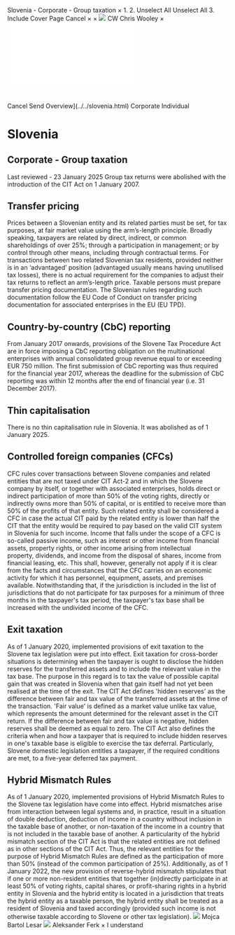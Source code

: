 Slovenia - Corporate - Group taxation
×
1.
2.
Unselect All
Unselect All
3.
Include Cover Page
Cancel
×
×
![](../../-/media/world-wide-tax-summaries/attachments/global---chris-wooley.ashx%3Frev=ac5e5f3223b34096b1afc2a6009c7320&revision=ac5e5f32-23b3-4096-b1af-c2a6009c7320&hash=859B7ADC84DC2CBEC9760E9E6EE7DE6D0A8BFCDF)
CW
Chris Wooley
×
![](group-taxation.html)
######
Cancel
Send
Overview](../../slovenia.html)
Corporate
Individual
# Slovenia
## Corporate - Group taxation
Last reviewed - 23 January 2025
Group tax returns were abolished with the introduction of the CIT Act on 1 January 2007.
## Transfer pricing
Prices between a Slovenian entity and its related parties must be set, for tax purposes, at fair market value using the arm’s-length principle. Broadly speaking, taxpayers are related by direct, indirect, or common shareholdings of over 25%; through a participation in management; or by control through other means, including through contractual terms.
For transactions between two related Slovenian tax residents, provided neither is in an ‘advantaged’ position (advantaged usually means having unutilised tax losses), there is no actual requirement for the companies to adjust their tax returns to reflect an arm’s-length price.
Taxable persons must prepare transfer pricing documentation. The Slovenian rules regarding such documentation follow the EU Code of Conduct on transfer pricing documentation for associated enterprises in the EU (EU TPD).
## Country-by-country (CbC) reporting
From January 2017 onwards, provisions of the Slovene Tax Procedure Act are in force imposing a CbC reporting obligation on the multinational enterprises with annual consolidated group revenue equal to or exceeding EUR 750 million. The first submission of CbC reporting was thus required for the financial year 2017, whereas the deadline for the submission of CbC reporting was within 12 months after the end of financial year (i.e. 31 December 2017).
## Thin capitalisation
There is no thin capitalisation rule in Slovenia. It was abolished as of 1 January 2025.
## Controlled foreign companies (CFCs)
CFC rules cover transactions between Slovene companies and related entities that are not taxed under CIT Act-2 and in which the Slovene company by itself, or together with associated enterprises, holds direct or indirect participation of more than 50% of the voting rights, directly or indirectly owns more than 50% of capital, or is entitled to receive more than 50% of the profits of that entity. Such related entity shall be considered a CFC in case the actual CIT paid by the related entity is lower than half the CIT that the entity would be required to pay based on the valid CIT system in Slovenia for such income. Income that falls under the scope of a CFC is so-called passive income, such as interest or other income from financial assets, property rights, or other income arising from intellectual property, dividends, and income from the disposal of shares, income from financial leasing, etc. This shall, however, generally not apply if it is clear from the facts and circumstances that the CFC carries on an economic activity for which it has personnel, equipment, assets, and premises available. Notwithstanding that, if the jurisdiction is included in the list of jurisdictions that do not participate for tax purposes for a minimum of three months in the taxpayer's tax period, the taxpayer's tax base shall be increased with the undivided income of the CFC.
## Exit taxation
As of 1 January 2020, implemented provisions of exit taxation to the Slovene tax legislation were put into effect. Exit taxation for cross-border situations is determining when the taxpayer is ought to disclose the hidden reserves for the transferred assets and to include the relevant value in the tax base. The purpose in this regard is to tax the value of possible capital gain that was created in Slovenia when that gain itself had not yet been realised at the time of the exit. The CIT Act defines 'hidden reserves' as the difference between fair and tax value of the transferred assets at the time of the transaction. 'Fair value' is defined as a market value unlike tax value, which represents the amount determined for the relevant asset in the CIT return. If the difference between fair and tax value is negative, hidden reserves shall be deemed as equal to zero. The CIT Act also defines the criteria when and how a taxpayer that is required to include hidden reserves in one's taxable base is eligible to exercise the tax deferral. Particularly, Slovene domestic legislation entitles a taxpayer, if the required conditions are met, to a five-year deferred tax payment.
## Hybrid Mismatch Rules
As of 1 January 2020, implemented provisions of Hybrid Mismatch Rules to the Slovene tax legislation have come into effect. Hybrid mismatches arise from interaction between legal systems and, in practice, result in a situation of double deduction, deduction of income in a country without inclusion in the taxable base of another, or non-taxation of the income in a country that is not included in the taxable base of another. A particularity of the hybrid mismatch section of the CIT Act is that the related entities are not defined as in other sections of the CIT Act. Thus, the relevant entities for the purpose of Hybrid Mismatch Rules are defined as the participation of more than 50% (instead of the common participation of 25%).
Additionally, as of 1 January 2022, the new provision of reverse-hybrid mismatch stipulates that if one or more non-resident entities that together (in)directly participate in at least 50% of voting rights, capital shares, or profit-sharing rights in a hybrid entity in Slovenia and the hybrid entity is located in a jurisdiction that treats the hybrid entity as a taxable person, the hybrid entity shall be treated as a resident of Slovenia and taxed accordingly (provided such income is not otherwise taxable according to Slovene or other tax legislation).
![](../../-/media/world-wide-tax-summaries/sloveniamojca-bartol-lesarpicture1png20220114030920616.ashx%3Frev=26c1ae906c7548f38fc5d65d3a8e36cf&revision=26c1ae90-6c75-48f3-8fc5-d65d3a8e36cf&hash=CBCB932324761CA10A113370137E763E6D945392)
Mojca Bartol Lesar
![](../../-/media/world-wide-tax-summaries/sloveniaaleksander-ferkaferk--photojpg20210802040656673.ashx%3Frev=7f7c937a0ad1405eb78c98c637c37979&revision=7f7c937a-0ad1-405e-b78c-98c637c37979&hash=688AAA56E50DBEE9F920C25B4FAA75DE1230EBCA)
Aleksander Ferk
×
I understand